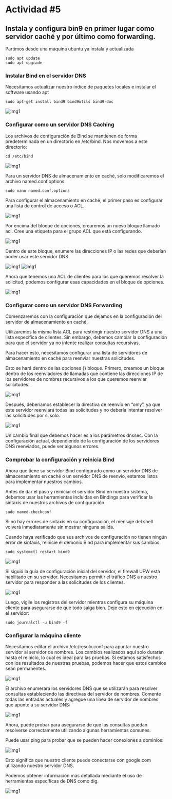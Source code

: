 # Actividad #5

##  Instala y configura bin9 en primer lugar como servidor caché y por último como forwarding.

Partimos desde una máquina ubuntu ya instala y actualizada

`````
sudo apt update
sudo apt upgrade
`````

### Instalar Bind en el servidor DNS
Necesitamos actualizar nuestro índice de paquetes locales e instalar el software usando apt

`````
sudo apt-get install bind9 bind9utils bind9-doc
`````

![img1](/Tema_2_Actividad_5/images/Screenshot_1.png)


### Configurar como un servidor DNS Caching

Los archivos de configuración de Bind se mantienen de forma predeterminada en un directorio en /etc/bind. Nos movemos a este directorio:

`````
cd /etc/bind
`````

![img1](/Tema_2_Actividad_5/images/Screenshot_2.png)



Para un servidor DNS de almacenamiento en caché, solo modificaremos el archivo named.conf.options.

`````
sudo nano named.conf.options
`````

Para configurar el almacenamiento en caché, el primer paso es configurar una lista de control de acceso o ACL.

![img1](/Tema_2_Actividad_5/images/Screenshot_3.png)


Por encima del bloque de opciones, crearemos un nuevo bloque llamado acl. Cree una etiqueta para el grupo ACL que está configurando.

![img1](/Tema_2_Actividad_5/images/Screenshot_4.png)


Dentro de este bloque, enumere las direcciones IP o las redes que deberían poder usar este servidor DNS.

![img1](/Tema_2_Actividad_5/images/Screenshot_5.png)
![img1](/Tema_2_Actividad_5/images/Screenshot_8.png)

Ahora que tenemos una ACL de clientes para los que queremos resolver la solicitud, podemos configurar esas capacidades en el bloque de opciones.

![img1](/Tema_2_Actividad_5/images/Screenshot_6.png)

### Configurar como un servidor DNS Forwarding


Comenzaremos con la configuración que dejamos en la configuración del servidor de almacenamiento en caché.

Utilizaremos la misma lista ACL para restringir nuestro servidor DNS a una lista específica de clientes. Sin embargo, debemos cambiar la configuración para que el servidor ya no intente realizar consultas recursivas.


Para hacer esto, necesitamos configurar una lista de servidores de almacenamiento en caché para reenviar nuestras solicitudes.

Esto se hará dentro de las opciones {} bloque. Primero, creamos un bloque dentro de los reenviadores de llamadas que contiene las direcciones IP de los servidores de nombres recursivos a los que queremos reenviar solicitudes.

![img1](/Tema_2_Actividad_5/images/Screenshot_7.png)

Después, deberíamos establecer la directiva de reenvío en “only”, ya que este servidor reenviará todas las solicitudes y no debería intentar resolver las solicitudes por sí solo.


![img1](/Tema_2_Actividad_5/images/Screenshot_9.png)


Un cambio final que debemos hacer es a los parámetros dnssec. Con la configuración actual, dependiendo de la configuración de los servidores DNS reenviados, puede ver algunos errores.


### Comprobar la configuración y reinicia Bind


Ahora que tiene su servidor Bind configurado como un servidor DNS de almacenamiento en caché o un servidor DNS de reenvío, estamos listos para implementar nuestros cambios.

Antes de dar el paso y reiniciar el servidor Bind en nuestro sistema, debemos usar las herramientas incluidas en Bindings para verificar la sintaxis de nuestros archivos de configuración.

`````
sudo named-checkconf
`````

Si no hay errores de sintaxis en su configuración, el mensaje del shell volverá inmediatamente sin mostrar ninguna salida.

Cuando haya verificado que sus archivos de configuración no tienen ningún error de sintaxis, reinicie el demonio Bind para implementar sus cambios.

`````
sudo systemctl restart bind9
`````

![img1](/Tema_2_Actividad_5/images/Screenshot_10.png)


Si siguió la guía de configuración inicial del servidor, el firewall UFW está habilitado en su servidor. Necesitamos permitir el tráfico DNS a nuestro servidor para responder a las solicitudes de los clientes.

![img1](/Tema_2_Actividad_5/images/Screenshot_11.png)

Luego, vigile los registros del servidor mientras configura su máquina cliente para asegurarse de que todo salga bien. Deje esto en ejecución en el servidor:

`````
sudo journalctl -u bind9 -f
`````

### Configurar la máquina cliente

Necesitamos editar el archivo /etc/resolv.conf para apuntar nuestro servidor al servidor de nombres. Los cambios realizados aquí solo durarán hasta el reinicio, lo cual es ideal para las pruebas. Si estamos satisfechos con los resultados de nuestras pruebas, podemos hacer que estos cambios sean permanentes.

![img1](/Tema_2_Actividad_5/images/Screenshot_12.png)

El archivo enumerará los servidores DNS que se utilizarán para resolver consultas estableciendo las directivas del servidor de nombres. Comente todas las entradas actuales y agregue una línea de servidor de nombres que apunte a su servidor DNS:

![img1](/Tema_2_Actividad_5/images/Screenshot_13.png)

Ahora, puede probar para asegurarse de que las consultas puedan resolverse correctamente utilizando algunas herramientas comunes. 

Puede usar ping para probar que se pueden hacer conexiones a dominios:

![img1](/Tema_2_Actividad_5/images/Screenshot_14.png)


Esto significa que nuestro cliente puede conectarse con google.com utilizando nuestro servidor DNS. 

Podemos obtener información más detallada mediante el uso de herramientas específicas de DNS como dig.

![img1](/Tema_2_Actividad_5/images/Screenshot_15.png)

